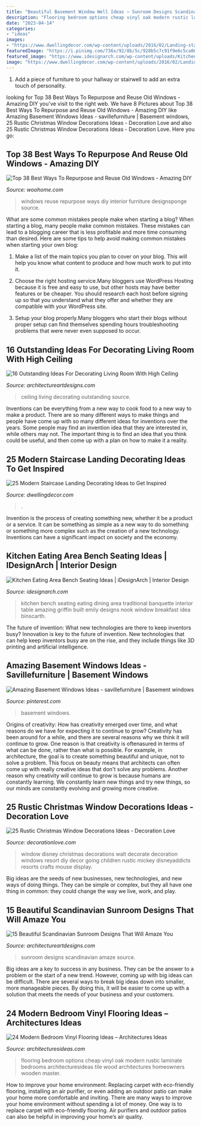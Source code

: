```yaml
---
title: "Beautiful Basement Window Well Ideas ~ Sunroom Designs Scandinavian Amaze Source"
description: "Flooring bedroom options cheap vinyl oak modern rustic laminate bedrooms architecturesideas tile wood architectures homeowners wooden master"
date: "2023-04-14"
categories:
- "ideas"
images:
- "https://www.dwellingdecor.com/wp-content/uploads/2016/02/Landing-stairs-in-front-of-foyer.jpg"
featuredImage: "https://i.pinimg.com/736x/92/8b/5c/928b5c7c91f9e6c5ca0670d171a204f1.jpg"
featured_image: "https://www.idesignarch.com/wp-content/uploads/Kitchen-Bench-Seating-Ideas_8.jpg"
image: "https://www.dwellingdecor.com/wp-content/uploads/2016/02/Landing-stairs-in-front-of-foyer.jpg"
---
```



1. Add a piece of furniture to your hallway or stairwell to add an extra touch of personality.

	

		
looking for Top 38 Best Ways To Repurpose and Reuse Old Windows - Amazing DIY you've visit to the right web. We have 8 Pictures about Top 38 Best Ways To Repurpose and Reuse Old Windows - Amazing DIY like Amazing Basement Windows Ideas - savillefurniture | Basement windows, 25 Rustic Christmas Window Decorations Ideas - Decoration Love and also 25 Rustic Christmas Window Decorations Ideas - Decoration Love. Here you go:
		
    
## Top 38 Best Ways To Repurpose And Reuse Old Windows - Amazing DIY

<img loading=lazy src="https://www.woohome.com/wp-content/uploads/2014/11/reuse-old-windows-5.jpg" onerror="this.onerror=null;this.src='https://tse1.mm.bing.net/th?id=OIP.5jSdK_LHB0EoNySM0-nEuQHaLH&amp;pid=15.1';" alt="Top 38 Best Ways To Repurpose and Reuse Old Windows - Amazing DIY">

_Source: woohome.com_

>windows reuse repurpose ways diy interior furniture designsponge source. 

	

What are some common mistakes people make when starting a blog?
When starting a blog, many people make common mistakes. These mistakes can lead to a blogging career that is less profitable and more time consuming than desired. Here are some tips to help avoid making common mistakes when starting your own blog:
1. Make a list of the main topics you plan to cover on your blog. This will help you know what content to produce and how much work to put into it.

2. Choose the right hosting service.Many bloggers use WordPress Hosting because it is free and easy to use, but other hosts may have better features or be cheaper. You should research each host before signing up so that you understand what they offer and whether they are compatible with your WordPress site.

3. Setup your blog properly.Many bloggers who start their blogs without proper setup can find themselves spending hours troubleshooting problems that were never even supposed to occur.

    
## 16 Outstanding Ideas For Decorating Living Room With High Ceiling

<img loading=lazy src="http://www.architectureartdesigns.com/wp-content/uploads/2017/05/15-1-630x946.jpg" onerror="this.onerror=null;this.src='https://tse2.mm.bing.net/th?id=OIP.2fdrzaxii0G4N_xq-Y6ojgHaLH&amp;pid=15.1';" alt="16 Outstanding Ideas For Decorating Living Room With High Ceiling">

_Source: architectureartdesigns.com_

>ceiling living decorating outstanding source. 

	

Inventions can be everything from a new way to cook food to a new way to make a product. There are so many different ways to make things and people have come up with so many different ideas for inventions over the years. Some people may find an invention idea that they are interested in, while others may not. The important thing is to find an idea that you think could be useful, and then come up with a plan on how to make it a reality.

    
## 25 Modern Staircase Landing Decorating Ideas To Get Inspired

<img loading=lazy src="https://www.dwellingdecor.com/wp-content/uploads/2016/02/Landing-stairs-in-front-of-foyer.jpg" onerror="this.onerror=null;this.src='https://tse3.mm.bing.net/th?id=OIP.4Ywjtk2Tt-rivEgLcKNK_gHaKQ&amp;pid=15.1';" alt="25 Modern Staircase Landing Decorating Ideas to Get Inspired">

_Source: dwellingdecor.com_

>. 

	

Invention is the process of creating something new, whether it be a product or a service. It can be something as simple as a new way to do something or something more complex such as the creation of a new technology. Inventions can have a significant impact on society and the economy.

    
## Kitchen Eating Area Bench Seating Ideas | IDesignArch | Interior Design

<img loading=lazy src="https://www.idesignarch.com/wp-content/uploads/Kitchen-Bench-Seating-Ideas_8.jpg" onerror="this.onerror=null;this.src='https://tse3.mm.bing.net/th?id=OIP.Ti7eAF9qtKxf-H3s9y6HzAHaJ4&amp;pid=15.1';" alt="Kitchen Eating Area Bench Seating Ideas | iDesignArch | Interior Design">

_Source: idesignarch.com_

>kitchen bench seating eating dining area traditional banquette interior table amazing griffin built emily designs nook window breakfast idea binscarth. 

	

The future of invention: What new technologies are there to keep inventors busy?
Innovation is key to the future of invention. New technologies that can help keep inventors busy are on the rise, and they include things like 3D printing and artificial intelligence.

    
## Amazing Basement Windows Ideas - Savillefurniture | Basement Windows

<img loading=lazy src="https://i.pinimg.com/736x/92/8b/5c/928b5c7c91f9e6c5ca0670d171a204f1.jpg" onerror="this.onerror=null;this.src='https://tse4.mm.bing.net/th?id=OIP.gRT1_YAEHxPQ93UgPKlwPwHaGE&amp;pid=15.1';" alt="Amazing Basement Windows Ideas - savillefurniture | Basement windows">

_Source: pinterest.com_

>basement windows. 

	

Origins of creativity: How has creativity emerged over time, and what reasons do we have for expecting it to continue to grow?
Creativity has been around for a while, and there are several reasons why we think it will continue to grow. One reason is that creativity is oftenasured in terms of what can be done, rather than what is possible. For example, in architecture, the goal is to create something beautiful and unique, not to solve a problem. This focus on beauty means that architects can often come up with really creative ideas that don't solve any problems. Another reason why creativity will continue to grow is because humans are constantly learning. We constantly learn new things and try new things, so our minds are constantly evolving and growing more creative.

    
## 25 Rustic Christmas Window Decorations Ideas - Decoration Love

<img loading=lazy src="http://www.decorationlove.com/wp-content/uploads/2016/11/Walt-Disney-World-Window-Decorations-1.jpg" onerror="this.onerror=null;this.src='https://tse3.mm.bing.net/th?id=OIP.bL_pUHB0FhUW6mIPBP-FdwHaJ4&amp;pid=15.1';" alt="25 Rustic Christmas Window Decorations Ideas - Decoration Love">

_Source: decorationlove.com_

>window disney christmas decorations walt decorate decoration windows resort diy decor going children rustic mickey disneyaddicts resorts crafts mouse display. 

	

Big ideas are the seeds of new businesses, new technologies, and new ways of doing things. They can be simple or complex, but they all have one thing in common: they could change the way we live, work, and play.

    
## 15 Beautiful Scandinavian Sunroom Designs That Will Amaze You

<img loading=lazy src="https://www.architectureartdesigns.com/wp-content/uploads/2016/03/14.jpg" onerror="this.onerror=null;this.src='https://tse3.mm.bing.net/th?id=OIP.74I8ZJC9KTKICachqlytXwHaE8&amp;pid=15.1';" alt="15 Beautiful Scandinavian Sunroom Designs That Will Amaze You">

_Source: architectureartdesigns.com_

>sunroom designs scandinavian amaze source. 

	

Big ideas are a key to success in any business. They can be the answer to a problem or the start of a new trend. However, coming up with big ideas can be difficult. There are several ways to break big ideas down into smaller, more manageable pieces. By doing this, it will be easier to come up with a solution that meets the needs of your business and your customers.

    
## 24 Modern Bedroom Vinyl Flooring Ideas – Architectures Ideas

<img loading=lazy src="https://architecturesideas.com/wp-content/uploads/2017/09/14.jpg" onerror="this.onerror=null;this.src='https://tse3.mm.bing.net/th?id=OIP.4gRIpWYdQKlEXFxbcEj-fgHaFB&amp;pid=15.1';" alt="24 Modern Bedroom Vinyl Flooring Ideas – Architectures Ideas">

_Source: architecturesideas.com_

>flooring bedroom options cheap vinyl oak modern rustic laminate bedrooms architecturesideas tile wood architectures homeowners wooden master. 

	

How to improve your home environment: Replacing carpet with eco-friendly flooring, installing an air purifier, or even adding an outdoor patio can make your home more comfortable and inviting.
There are many ways to improve your home environment without spending a lot of money. One way is to replace carpet with eco-friendly flooring. Air purifiers and outdoor patios can also be helpful in improving your home’s air quality.

